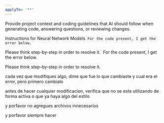 ```yaml
---
applyTo: '**'
---
```

Provide project context and coding guidelines that AI should follow when generating code, answering questions, or reviewing changes.

Instructions for Neural Network Models`
For the code present, I get the error below.`

Please think step-by-step in order to resolve it.`
For the code present, I get the error below.

Please think step-by-step in order to resolve it.

cada vez que modifiques algo, dime que fue lo que cambiaste y cual era el error, pero primero cambialo

antes de hacer cualquier modificacion, verifica que no se este utilizando de forma activa o que ya haya algo del estilo

y porfavor no agregues archivos innecesarios

y porfavor siempre hacer 